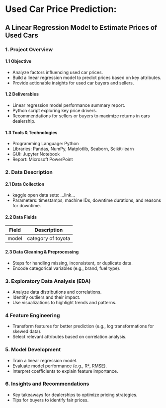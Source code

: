 # Used Car Price Prediction:
## A Linear Regression Model to Estimate Prices of Used Cars

### 1. Project Overview
#### 1.1 Objective
- Analyze factors influencing used car prices.
- Build a linear regression model to predict prices based on key attributes.
- Provide actionable insights for used car buyers and sellers.

#### 1.2 Deliverables
- Linear regression model performance summary report.
- Python script exploring key price drivers.
- Recommendations for sellers or buyers to maximize returns in cars dealership.

#### 1.3 Tools & Technologies
- Programming Language: Python
- Libraries: Pandas, NumPy, Matplotlib, Seaborn, Scikit-learn
- GUI: Jupyter Notebook
- Report: Microsoft PowerPoint

### 2. Data Description
#### 2.1 Data Collection
- kaggle open data sets: ...link...
- Parameters: timestamps, machine IDs, downtime durations, and reasons for downtime.

#### 2.2 Data Fields

Field | Description
----------|----------
model | category of toyota

#### 2.3 Data Cleaning & Preprocessing
- Steps for handling missing, inconsistent, or duplicate data.
- Encode categorical variables (e.g., brand, fuel type).

### 3. Exploratory Data Analysis (EDA)
- Analyze data distributions and correlations.
- Identify outliers and their impact.
- Use visualizations to highlight trends and patterns.

### 4 Feature Engineering
- Transform features for better prediction (e.g., log transformations for skewed data).
- Select relevant attributes based on correlation analysis.

### 5. Model Development
- Train a linear regression model.
- Evaluate model performance (e.g., R², RMSE).
- Interpret coefficients to explain feature importance.

### 6. Insights and Recommendations
- Key takeaways for dealerships to optimize pricing strategies.
- Tips for buyers to identify fair prices.



